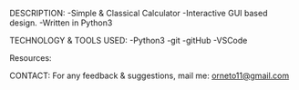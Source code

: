 DESCRIPTION:
	-Simple & Classical Calculator
	-Interactive GUI based design.
	-Written in Python3

TECHNOLOGY & TOOLS USED:
	-Python3
	-git
	-gitHub
	-VSCode
	
Resources:
	


CONTACT:
For any feedback & suggestions,
mail me: orneto11@gmail.com

